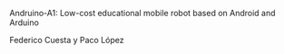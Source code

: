 Andruino-A1: Low-cost educational mobile robot based on Android and Arduino

Federico Cuesta y Paco López



